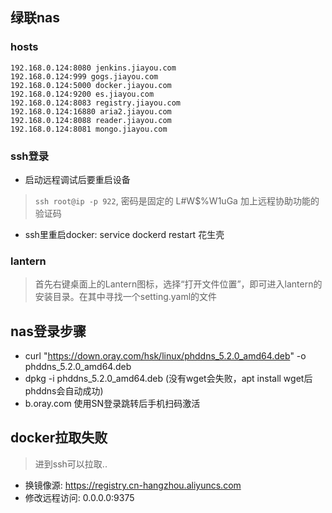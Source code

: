 ## 绿联nas

### hosts
```
192.168.0.124:8080 jenkins.jiayou.com
192.168.0.124:999 gogs.jiayou.com
192.168.0.124:5000 docker.jiayou.com
192.168.0.124:9200 es.jiayou.com
192.168.0.124:8083 registry.jiayou.com
192.168.0.124:16880 aria2.jiayou.com
192.168.0.124:8088 reader.jiayou.com
192.168.0.124:8081 mongo.jiayou.com
```

### ssh登录
- 启动远程调试后要重启设备
> `ssh root@ip -p 922`, 密码是固定的 L#W$%W1uGa 加上远程协助功能的验证码
- ssh里重启docker: service dockerd restart
花生壳

### lantern
> 首先右键桌面上的Lantern图标，选择“打开文件位置”，即可进入lantern的安装目录。在其中寻找一个setting.yaml的文件

## nas登录步骤
- curl "https://down.oray.com/hsk/linux/phddns_5.2.0_amd64.deb" -o phddns_5.2.0_amd64.deb
- dpkg -i phddns_5.2.0_amd64.deb  (没有wget会失败，apt install wget后phddns会自动成功)
- b.oray.com 使用SN登录跳转后手机扫码激活
## docker拉取失败
> 进到ssh可以拉取..
- 换镜像源: https://registry.cn-hangzhou.aliyuncs.com
- 修改远程访问: 0.0.0.0:9375
